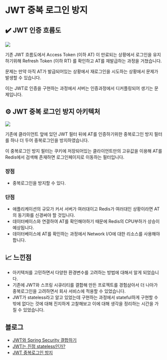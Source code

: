 # JWT 중복 로그인 방지

## ✔️ JWT 인증 흐름도
<img src="https://github.com/garlicpollpoll/Architecture/assets/86602266/fe56be83-2084-48df-9adc-9d4803a7743e">

기존 JWT 흐름도에서 Access Token (이하 AT) 이 만료되는 상황에서 로그인을 유지하기위해 Refresh Token (이하 RT) 를 확인하고 AT를 재발급하는 과정을 거쳤습니다. 

문제는 만약 아직 AT가 발급되어있는 상황에서 재로그인을 시도하는 상황에서 문제가 발생할 수 있습니다. 

이는 JWT로 인증을 구현하는 과정에서 서버는 인증과정에서 디커플링되어 생기는 문제입니다. 

## ⚙️ JWT 중복 로그인 방지 아키텍처
<img src="https://github.com/garlicpollpoll/Architecture/assets/86602266/409f2e83-410d-434b-b4be-72f1b16c64be">

기존에 클라이언트 앞에 있던 JWT 필터 뒤에 AT를 인증하기위한 중복로그인 방지 필터를 하나 더 두어 중복로그인을 방지하였습니다. 

이 중복로그인 방지 필터는 쿠키에 저장되어있는 클라이언트만의 고유값을 이용해 AT를 Redis에서 검색해 존재하면 로그인페이지로 이동하는 필터입니다. 

### 장점
- 중복로그인을 방지할 수 있다.

### 단점
- 애플리케이션의 규모가 커서 서버가 여러대이고 Redis가 여러대인 상황이라면 AT의 동기화를 신경써야 할 것입니다.
- 데이터베이스와 연결하여 AT를 확인해야하기 때문에 Redis의 CPU부하가 상승이 예상됩니다.
- 데이터베이스에 AT를 확인하는 과정에서 Network I/O에 대한 리소스를 사용해야합니다.

## 📈 느낀점
- 아키텍처를 고민하면서 다양한 환경변수를 고려하는 방법에 대해서 알게 되었습니다.
- 기존에 JWT와 스프링 시큐리티를 결합해 만든 프로젝트를 경험삼아서 더 나아가 중복로그인을 고려하면서 회사 서비스에 적용할 수 있었습니다.
- JWT가 stateless라고 알고 있었는데 구현하는 과정에서 stateful하게 구현할 수 밖에 없다는 것에 대해 진지하게 고찰해보고 이에 대해 생각을 정리하는 시간을 가질 수 있었습니다.

## 블로그
- [JWT와 Spring Security 결합하기](https://coding-review.tistory.com/382)
- [JWT는 진정 stateless인가?](https://coding-review.tistory.com/511)
- [JWT 중복로그인 방지](https://coding-review.tistory.com/512)

